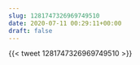 ```yaml
---
slug: 1281747326969749510
date: 2020-07-11 00:29:11+00:00
draft: false
---
```


{{< tweet 1281747326969749510 >}}
